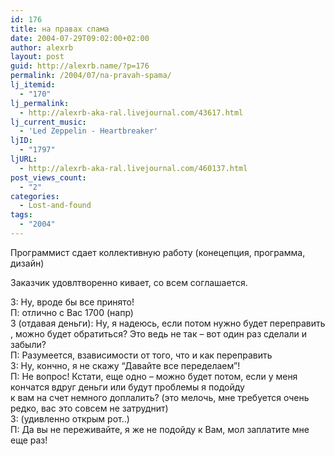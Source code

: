 ```yaml
---
id: 176
title: на правах спама
date: 2004-07-29T09:02:00+02:00
author: alexrb
layout: post
guid: http://alexrb.name/?p=176
permalink: /2004/07/na-pravah-spama/
lj_itemid:
  - "170"
lj_permalink:
  - http://alexrb-aka-ral.livejournal.com/43617.html
lj_current_music:
  - 'Led Zeppelin - Heartbreaker'
ljID:
  - "1797"
ljURL:
  - http://alexrb-aka-ral.livejournal.com/460137.html
post_views_count:
  - "2"
categories:
  - Lost-and-found
tags:
  - "2004"
---
```

<!--more про программиста-->Программист сдает коллективную работу (конецепция, программа, дизайн)

  
Заказчик удовлтворенно кивает, со всем соглашается. 

З: Ну, вроде бы все принято!  
П: отлично с Вас 1700 (напр)  
З (отдавая деньги): Ну, я надеюсь, если потом нужно будет переправить , можно будет обратиться? Это ведь не так &#8211; вот один раз сделали и забыли?  
П: Разумеется, взависимости от того, что и как переправить  
З: Ну, кончно, я не скажу &#8220;Давайте все переделаем&#8221;!  
П: Не вопрос! Кстати, еще одно &#8211; можно будет потом, если у меня кончатся вдруг деньги или будут проблемы я подойду  
к вам на счет немного доплалить? (это мелочь, мне требуется очень редко, вас это совсем не затруднит)  
З: (удивленно открым рот..)  
П: Да вы не переживайте, я же не подойду к Вам, мол заплатите мне еще раз!